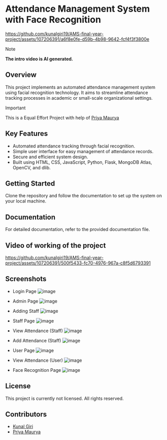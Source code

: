# Attendance Management System with Face Recognition

https://github.com/kunalgiri19/AMS-final-year-project/assets/107206391/a6f8e0fe-d59b-4b98-9642-fcf4f3f3800e
> [!NOTE]
> **The intro video is AI generated.**

## Overview
This project implements an automated attendance management system using facial recognition technology. It aims to streamline attendance tracking processes in academic or small-scale organizational settings.

> [!IMPORTANT]
> This is a Equal Effort Project with help of [Priya Maurya](https://github.com/mauryapriya050)


## Key Features
- Automated attendance tracking through facial recognition.
- Simple user interface for easy management of attendance records.
- Secure and efficient system design.
- Built using HTML, CSS, JavaScript, Python, Flask, MongoDB Atlas, OpenCV, and dlib.


## Getting Started
Clone the repository and follow the documentation to set up the system on your local machine.


## Documentation
For detailed documentation, refer to the provided documentation file.


## Video of working of the project
https://github.com/kunalgiri19/AMS-final-year-project/assets/107206391/500f5433-fc70-4976-967a-c8f5d6793391


## Screenshots
- Login Page
![image](https://github.com/kunalgiri19/AMS-final-year-project/assets/107206391/e595a48e-5385-4cc3-a8fa-9164e6353623)


- Admin Page
![image](https://github.com/kunalgiri19/AMS-final-year-project/assets/107206391/070ba8e9-8cd4-4d2d-add0-02039ee3fa18)


- Adding Staff
![image](https://github.com/kunalgiri19/AMS-final-year-project/assets/107206391/d603a3b2-b3ae-4601-ad1c-38420ab63c2e)


- Staff Page
![image](https://github.com/kunalgiri19/AMS-final-year-project/assets/107206391/ab6c2cbc-0b3b-46bd-a526-6f349a1b321c)


- View Attendance (Staff)
![image](https://github.com/kunalgiri19/AMS-final-year-project/assets/107206391/2dbdfb70-a970-45d8-a1b0-f50329cace5d)


- Add Attendance (Staff)
![image](https://github.com/kunalgiri19/AMS-final-year-project/assets/107206391/ab124ff2-2e55-4cf0-9667-01263488e797)


- User Page
![image](https://github.com/kunalgiri19/AMS-final-year-project/assets/107206391/706e80b7-65a3-4044-9b88-64646e67ec24)


- View Attendance (User)
![image](https://github.com/kunalgiri19/AMS-final-year-project/assets/107206391/c04608cc-53bb-47fb-a388-d8f5791e0965)


- Face Recognition Page
![image](https://github.com/kunalgiri19/AMS-final-year-project/assets/107206391/e68de093-6d46-4dd0-84bb-68ca2973c1f7)



## License
This project is currently not licensed. All rights reserved.


## Contributors
- [Kunal Giri](https://github.com/kunalgiri19)
- [Priya Maurya](https://github.com/mauryapriya050)

